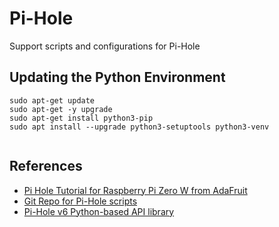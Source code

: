 # Pi-Hole
Support scripts and configurations for Pi-Hole


## Updating the Python Environment

```
sudo apt-get update
sudo apt-get -y upgrade
sudo apt-get install python3-pip
sudo apt install --upgrade python3-setuptools python3-venv


```

## References

- [Pi Hole Tutorial for Raspberry Pi Zero W from AdaFruit](https://learn.adafruit.com/pi-hole-ad-blocker-with-pi-zero-w)
- [Git Repo for Pi-Hole scripts](https://github.com/adafruit/Adafruit_Learning_System_Guides/tree/main/Pi_Hole_Ad_Blocker)
- [Pi-Hole v6 Python-based API library](https://github.com/sbarbett/pihole6api)

